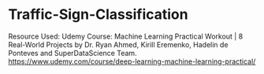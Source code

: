 # Traffic-Sign-Classification


Resource Used:
Udemy Course: Machine Learning Practical Workout | 8 Real-World Projects by Dr. Ryan Ahmed, Kirill Eremenko, Hadelin de Ponteves and SuperDataScience Team.
              https://www.udemy.com/course/deep-learning-machine-learning-practical/
